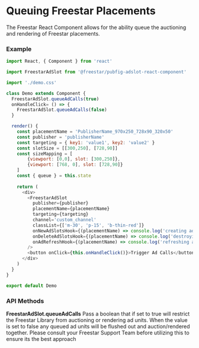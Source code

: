 # Queuing Freestar Placements

The Freestar React Component allows for the ability queue the auctioning and rendering of Freestar placements. 


### Example

```js
import React, { Component } from 'react'

import FreestarAdSlot from '@freestar/pubfig-adslot-react-component'

import './demo.css'

class Demo extends Component {
  FreestarAdSlot.queueAdCalls(true)
  onHandleClick= () => {
    FreestarAdSlot.queueAdCalls(false)
  }

  render() {
    const placementName = 'PublisherName_970x250_728x90_320x50'
    const publisher = 'publisherName'
    const targeting = { key1: 'value1', key2: 'value2' }
    const slotSize = [[300,250], [728,90]]
    const sizeMapping = [
        {viewport: [0,0], slot: [300,250]},
        {viewport: [768, 0], slot: [728,90]}
    ]
    const { queue } = this.state
    
    return (
      <div>
        <FreestarAdSlot
          publisher={publisher}
          placementName={placementName}
          targeting={targeting}
          channel='custom_channel'
          classList={['m-30', 'p-15', 'b-thin-red']}
          onNewAdSlotsHook={(placementName) => console.log('creating ad', placementName)}
          onDeleteAdSlotsHook={(placementName) => console.log('destroying ad', placementName)}
          onAdRefreshHook={(placementName) => console.log('refreshing ad', placementName)}
        />
        <button onClick={this.onHandleClick()}>Trigger Ad Calls</button>
      </div>
    )
  }
}

export default Demo
```

### API Methods
**FreestarAdSlot.queueAdCalls**
Pass a  boolean that if set to true will restrict the Freestar Library from auctioning or rendering ad units. 
When the value is set to false any queued ad units will be flushed out and auction/rendered together. Please consult your 
Freestar Support Team before utilizing this to ensure its the best approach

